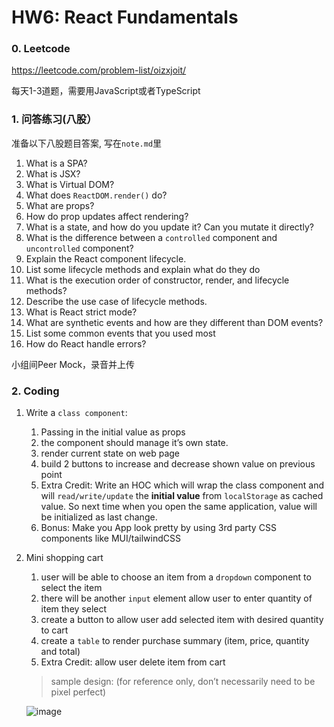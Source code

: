 # HW6: React Fundamentals

### 0. Leetcode

https://leetcode.com/problem-list/oizxjoit/

每天1-3道题，需要用JavaScript或者TypeScript

### 1. 问答练习(八股）

准备以下⼋股题⽬答案, 写在`note.md`⾥

<aside>

1. What is a SPA?
2. What is JSX?
3. What is Virtual DOM?
4. What does `ReactDOM.render()` do?
5. What are props?
6. How do prop updates affect rendering?
7. What is a state, and how do you update it? Can you mutate it directly?
8. What is the difference between a `controlled` component and `uncontrolled` component?
9. Explain the React component lifecycle.
10. List some lifecycle methods and explain what do they do
11. What is the execution order of constructor, render, and lifecycle methods?
12. Describe the use case of lifecycle methods.
13. What is React strict mode?
14. What are synthetic events and how are they different than DOM events?
15. List some common events that you used most
16. How do React handle errors?
</aside>

⼩组间Peer Mock，录⾳并上传

### 2. Coding

1. Write a `class component`:
    1. Passing in the initial value as props
    2. the component should manage it’s own state.
    3. render current state on web page
    4. build 2 buttons to increase and decrease shown value on previous point
    5. Extra Credit: Write an HOC which will wrap the class component and will `read/write/update` the **initial value** from `localStorage` as cached value. So next time when you open the same application, value will be initialized as last change.
    6. Bonus: Make you App look pretty by using 3rd party CSS components like MUI/tailwindCSS
2. Mini shopping cart
    1. user will be able to choose an item from a `dropdown` component to select the item 
    2. there will be another `input` element allow user to enter quantity of item they select
    3. create a button to allow user add selected item with desired quantity to cart
    4. create a `table` to render purchase summary (item, price, quantity and total)
    5. Extra Credit: allow user delete item from cart
    
    > sample design: (for reference only, don’t necessarily need to be pixel perfect)
    > 
    
   ![image](https://github.com/user-attachments/assets/7dd7158e-b28d-4897-aed5-28120a12d30d)
